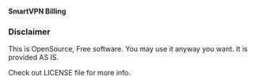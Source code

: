 #### SmartVPN Billing


### Disclaimer

This is OpenSource, Free software. You may use it anyway you want. It is provided AS IS.

Check out LICENSE file for more info.

